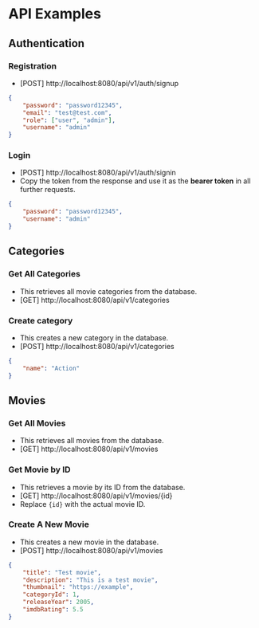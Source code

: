 # API Examples

## Authentication

### Registration

- [POST] http://localhost:8080/api/v1/auth/signup

```json
{
    "password": "password12345",
    "email": "test@test.com",
    "role": ["user", "admin"],
    "username": "admin"
}
```

### Login

- [POST] http://localhost:8080/api/v1/auth/signin
- Copy the token from the response and use it as the **bearer token** in all further requests.

```json
{
    "password": "password12345",
    "username": "admin"
}
```

## Categories

### Get All Categories

- This retrieves all movie categories from the database.
- [GET] http://localhost:8080/api/v1/categories

### Create category

- This creates a new category in the database.
- [POST] http://localhost:8080/api/v1/categories

```json
{
	"name": "Action"
}
```

## Movies

### Get All Movies

- This retrieves all movies from the database.
- [GET] http://localhost:8080/api/v1/movies

### Get Movie by ID
- This retrieves a movie by its ID from the database.
- [GET] http://localhost:8080/api/v1/movies/{id}
- Replace `{id}` with the actual movie ID.

### Create A New Movie

- This creates a new movie in the database.
- [POST] http://localhost:8080/api/v1/movies

```json
{
    "title": "Test movie",
    "description": "This is a test movie",
    "thumbnail": "https://example",
    "categoryId": 1,
    "releaseYear": 2005,
    "imdbRating": 5.5
}
```

